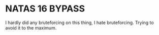 # NATAS 16 BYPASS
I hardly did any bruteforcing on this thing, I hate bruteforcing. Trying to avoid it to the maximum.
